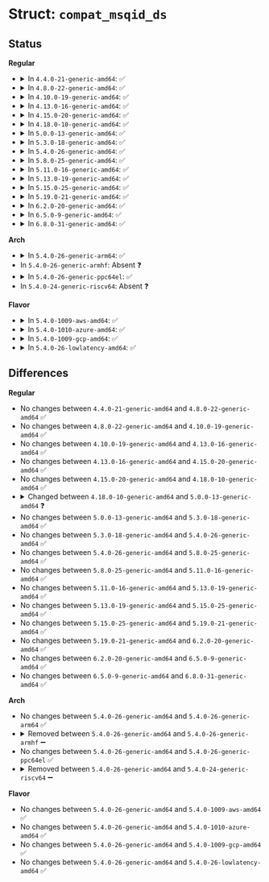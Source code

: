 # Struct: <code>compat_msqid_ds</code>

## Status
<b>Regular</b>
<ul>
<li>
<details>
<summary>In <code>4.4.0-21-generic-amd64</code>: ✅</summary>

```c
struct compat_msqid_ds {
    struct compat_ipc_perm msg_perm;
    compat_uptr_t msg_first;
    compat_uptr_t msg_last;
    compat_time_t msg_stime;
    compat_time_t msg_rtime;
    compat_time_t msg_ctime;
    compat_ulong_t msg_lcbytes;
    compat_ulong_t msg_lqbytes;
    short unsigned int msg_cbytes;
    short unsigned int msg_qnum;
    short unsigned int msg_qbytes;
    compat_ipc_pid_t msg_lspid;
    compat_ipc_pid_t msg_lrpid;
}
```
</details>
</li>
<li>
<details>
<summary>In <code>4.8.0-22-generic-amd64</code>: ✅</summary>

```c
struct compat_msqid_ds {
    struct compat_ipc_perm msg_perm;
    compat_uptr_t msg_first;
    compat_uptr_t msg_last;
    compat_time_t msg_stime;
    compat_time_t msg_rtime;
    compat_time_t msg_ctime;
    compat_ulong_t msg_lcbytes;
    compat_ulong_t msg_lqbytes;
    short unsigned int msg_cbytes;
    short unsigned int msg_qnum;
    short unsigned int msg_qbytes;
    compat_ipc_pid_t msg_lspid;
    compat_ipc_pid_t msg_lrpid;
}
```
</details>
</li>
<li>
<details>
<summary>In <code>4.10.0-19-generic-amd64</code>: ✅</summary>

```c
struct compat_msqid_ds {
    struct compat_ipc_perm msg_perm;
    compat_uptr_t msg_first;
    compat_uptr_t msg_last;
    compat_time_t msg_stime;
    compat_time_t msg_rtime;
    compat_time_t msg_ctime;
    compat_ulong_t msg_lcbytes;
    compat_ulong_t msg_lqbytes;
    short unsigned int msg_cbytes;
    short unsigned int msg_qnum;
    short unsigned int msg_qbytes;
    compat_ipc_pid_t msg_lspid;
    compat_ipc_pid_t msg_lrpid;
}
```
</details>
</li>
<li>
<details>
<summary>In <code>4.13.0-16-generic-amd64</code>: ✅</summary>

```c
struct compat_msqid_ds {
    struct compat_ipc_perm msg_perm;
    compat_uptr_t msg_first;
    compat_uptr_t msg_last;
    compat_time_t msg_stime;
    compat_time_t msg_rtime;
    compat_time_t msg_ctime;
    compat_ulong_t msg_lcbytes;
    compat_ulong_t msg_lqbytes;
    short unsigned int msg_cbytes;
    short unsigned int msg_qnum;
    short unsigned int msg_qbytes;
    compat_ipc_pid_t msg_lspid;
    compat_ipc_pid_t msg_lrpid;
}
```
</details>
</li>
<li>
<details>
<summary>In <code>4.15.0-20-generic-amd64</code>: ✅</summary>

```c
struct compat_msqid_ds {
    struct compat_ipc_perm msg_perm;
    compat_uptr_t msg_first;
    compat_uptr_t msg_last;
    compat_time_t msg_stime;
    compat_time_t msg_rtime;
    compat_time_t msg_ctime;
    compat_ulong_t msg_lcbytes;
    compat_ulong_t msg_lqbytes;
    short unsigned int msg_cbytes;
    short unsigned int msg_qnum;
    short unsigned int msg_qbytes;
    compat_ipc_pid_t msg_lspid;
    compat_ipc_pid_t msg_lrpid;
}
```
</details>
</li>
<li>
<details>
<summary>In <code>4.18.0-10-generic-amd64</code>: ✅</summary>

```c
struct compat_msqid_ds {
    struct compat_ipc_perm msg_perm;
    compat_uptr_t msg_first;
    compat_uptr_t msg_last;
    compat_time_t msg_stime;
    compat_time_t msg_rtime;
    compat_time_t msg_ctime;
    compat_ulong_t msg_lcbytes;
    compat_ulong_t msg_lqbytes;
    short unsigned int msg_cbytes;
    short unsigned int msg_qnum;
    short unsigned int msg_qbytes;
    compat_ipc_pid_t msg_lspid;
    compat_ipc_pid_t msg_lrpid;
}
```
</details>
</li>
<li>
<details>
<summary>In <code>5.0.0-13-generic-amd64</code>: ✅</summary>

```c
struct compat_msqid_ds {
    struct compat_ipc_perm msg_perm;
    compat_uptr_t msg_first;
    compat_uptr_t msg_last;
    old_time32_t msg_stime;
    old_time32_t msg_rtime;
    old_time32_t msg_ctime;
    compat_ulong_t msg_lcbytes;
    compat_ulong_t msg_lqbytes;
    short unsigned int msg_cbytes;
    short unsigned int msg_qnum;
    short unsigned int msg_qbytes;
    compat_ipc_pid_t msg_lspid;
    compat_ipc_pid_t msg_lrpid;
}
```
</details>
</li>
<li>
<details>
<summary>In <code>5.3.0-18-generic-amd64</code>: ✅</summary>

```c
struct compat_msqid_ds {
    struct compat_ipc_perm msg_perm;
    compat_uptr_t msg_first;
    compat_uptr_t msg_last;
    old_time32_t msg_stime;
    old_time32_t msg_rtime;
    old_time32_t msg_ctime;
    compat_ulong_t msg_lcbytes;
    compat_ulong_t msg_lqbytes;
    short unsigned int msg_cbytes;
    short unsigned int msg_qnum;
    short unsigned int msg_qbytes;
    compat_ipc_pid_t msg_lspid;
    compat_ipc_pid_t msg_lrpid;
}
```
</details>
</li>
<li>
<details>
<summary>In <code>5.4.0-26-generic-amd64</code>: ✅</summary>

```c
struct compat_msqid_ds {
    struct compat_ipc_perm msg_perm;
    compat_uptr_t msg_first;
    compat_uptr_t msg_last;
    old_time32_t msg_stime;
    old_time32_t msg_rtime;
    old_time32_t msg_ctime;
    compat_ulong_t msg_lcbytes;
    compat_ulong_t msg_lqbytes;
    short unsigned int msg_cbytes;
    short unsigned int msg_qnum;
    short unsigned int msg_qbytes;
    compat_ipc_pid_t msg_lspid;
    compat_ipc_pid_t msg_lrpid;
}
```
</details>
</li>
<li>
<details>
<summary>In <code>5.8.0-25-generic-amd64</code>: ✅</summary>

```c
struct compat_msqid_ds {
    struct compat_ipc_perm msg_perm;
    compat_uptr_t msg_first;
    compat_uptr_t msg_last;
    old_time32_t msg_stime;
    old_time32_t msg_rtime;
    old_time32_t msg_ctime;
    compat_ulong_t msg_lcbytes;
    compat_ulong_t msg_lqbytes;
    short unsigned int msg_cbytes;
    short unsigned int msg_qnum;
    short unsigned int msg_qbytes;
    compat_ipc_pid_t msg_lspid;
    compat_ipc_pid_t msg_lrpid;
}
```
</details>
</li>
<li>
<details>
<summary>In <code>5.11.0-16-generic-amd64</code>: ✅</summary>

```c
struct compat_msqid_ds {
    struct compat_ipc_perm msg_perm;
    compat_uptr_t msg_first;
    compat_uptr_t msg_last;
    old_time32_t msg_stime;
    old_time32_t msg_rtime;
    old_time32_t msg_ctime;
    compat_ulong_t msg_lcbytes;
    compat_ulong_t msg_lqbytes;
    short unsigned int msg_cbytes;
    short unsigned int msg_qnum;
    short unsigned int msg_qbytes;
    compat_ipc_pid_t msg_lspid;
    compat_ipc_pid_t msg_lrpid;
}
```
</details>
</li>
<li>
<details>
<summary>In <code>5.13.0-19-generic-amd64</code>: ✅</summary>

```c
struct compat_msqid_ds {
    struct compat_ipc_perm msg_perm;
    compat_uptr_t msg_first;
    compat_uptr_t msg_last;
    old_time32_t msg_stime;
    old_time32_t msg_rtime;
    old_time32_t msg_ctime;
    compat_ulong_t msg_lcbytes;
    compat_ulong_t msg_lqbytes;
    short unsigned int msg_cbytes;
    short unsigned int msg_qnum;
    short unsigned int msg_qbytes;
    compat_ipc_pid_t msg_lspid;
    compat_ipc_pid_t msg_lrpid;
}
```
</details>
</li>
<li>
<details>
<summary>In <code>5.15.0-25-generic-amd64</code>: ✅</summary>

```c
struct compat_msqid_ds {
    struct compat_ipc_perm msg_perm;
    compat_uptr_t msg_first;
    compat_uptr_t msg_last;
    old_time32_t msg_stime;
    old_time32_t msg_rtime;
    old_time32_t msg_ctime;
    compat_ulong_t msg_lcbytes;
    compat_ulong_t msg_lqbytes;
    short unsigned int msg_cbytes;
    short unsigned int msg_qnum;
    short unsigned int msg_qbytes;
    compat_ipc_pid_t msg_lspid;
    compat_ipc_pid_t msg_lrpid;
}
```
</details>
</li>
<li>
<details>
<summary>In <code>5.19.0-21-generic-amd64</code>: ✅</summary>

```c
struct compat_msqid_ds {
    struct compat_ipc_perm msg_perm;
    compat_uptr_t msg_first;
    compat_uptr_t msg_last;
    old_time32_t msg_stime;
    old_time32_t msg_rtime;
    old_time32_t msg_ctime;
    compat_ulong_t msg_lcbytes;
    compat_ulong_t msg_lqbytes;
    short unsigned int msg_cbytes;
    short unsigned int msg_qnum;
    short unsigned int msg_qbytes;
    compat_ipc_pid_t msg_lspid;
    compat_ipc_pid_t msg_lrpid;
}
```
</details>
</li>
<li>
<details>
<summary>In <code>6.2.0-20-generic-amd64</code>: ✅</summary>

```c
struct compat_msqid_ds {
    struct compat_ipc_perm msg_perm;
    compat_uptr_t msg_first;
    compat_uptr_t msg_last;
    old_time32_t msg_stime;
    old_time32_t msg_rtime;
    old_time32_t msg_ctime;
    compat_ulong_t msg_lcbytes;
    compat_ulong_t msg_lqbytes;
    short unsigned int msg_cbytes;
    short unsigned int msg_qnum;
    short unsigned int msg_qbytes;
    compat_ipc_pid_t msg_lspid;
    compat_ipc_pid_t msg_lrpid;
}
```
</details>
</li>
<li>
<details>
<summary>In <code>6.5.0-9-generic-amd64</code>: ✅</summary>

```c
struct compat_msqid_ds {
    struct compat_ipc_perm msg_perm;
    compat_uptr_t msg_first;
    compat_uptr_t msg_last;
    old_time32_t msg_stime;
    old_time32_t msg_rtime;
    old_time32_t msg_ctime;
    compat_ulong_t msg_lcbytes;
    compat_ulong_t msg_lqbytes;
    short unsigned int msg_cbytes;
    short unsigned int msg_qnum;
    short unsigned int msg_qbytes;
    compat_ipc_pid_t msg_lspid;
    compat_ipc_pid_t msg_lrpid;
}
```
</details>
</li>
<li>
<details>
<summary>In <code>6.8.0-31-generic-amd64</code>: ✅</summary>

```c
struct compat_msqid_ds {
    struct compat_ipc_perm msg_perm;
    compat_uptr_t msg_first;
    compat_uptr_t msg_last;
    old_time32_t msg_stime;
    old_time32_t msg_rtime;
    old_time32_t msg_ctime;
    compat_ulong_t msg_lcbytes;
    compat_ulong_t msg_lqbytes;
    short unsigned int msg_cbytes;
    short unsigned int msg_qnum;
    short unsigned int msg_qbytes;
    compat_ipc_pid_t msg_lspid;
    compat_ipc_pid_t msg_lrpid;
}
```
</details>
</li>
</ul>
<b>Arch</b>
<ul>
<li>
<details>
<summary>In <code>5.4.0-26-generic-arm64</code>: ✅</summary>

```c
struct compat_msqid_ds {
    struct compat_ipc_perm msg_perm;
    compat_uptr_t msg_first;
    compat_uptr_t msg_last;
    old_time32_t msg_stime;
    old_time32_t msg_rtime;
    old_time32_t msg_ctime;
    compat_ulong_t msg_lcbytes;
    compat_ulong_t msg_lqbytes;
    short unsigned int msg_cbytes;
    short unsigned int msg_qnum;
    short unsigned int msg_qbytes;
    compat_ipc_pid_t msg_lspid;
    compat_ipc_pid_t msg_lrpid;
}
```
</details>
</li>
<li>
In <code>5.4.0-26-generic-armhf</code>: Absent ❓
</li>
<li>
<details>
<summary>In <code>5.4.0-26-generic-ppc64el</code>: ✅</summary>

```c
struct compat_msqid_ds {
    struct compat_ipc_perm msg_perm;
    compat_uptr_t msg_first;
    compat_uptr_t msg_last;
    old_time32_t msg_stime;
    old_time32_t msg_rtime;
    old_time32_t msg_ctime;
    compat_ulong_t msg_lcbytes;
    compat_ulong_t msg_lqbytes;
    short unsigned int msg_cbytes;
    short unsigned int msg_qnum;
    short unsigned int msg_qbytes;
    compat_ipc_pid_t msg_lspid;
    compat_ipc_pid_t msg_lrpid;
}
```
</details>
</li>
<li>
In <code>5.4.0-24-generic-riscv64</code>: Absent ❓
</li>
</ul>
<b>Flavor</b>
<ul>
<li>
<details>
<summary>In <code>5.4.0-1009-aws-amd64</code>: ✅</summary>

```c
struct compat_msqid_ds {
    struct compat_ipc_perm msg_perm;
    compat_uptr_t msg_first;
    compat_uptr_t msg_last;
    old_time32_t msg_stime;
    old_time32_t msg_rtime;
    old_time32_t msg_ctime;
    compat_ulong_t msg_lcbytes;
    compat_ulong_t msg_lqbytes;
    short unsigned int msg_cbytes;
    short unsigned int msg_qnum;
    short unsigned int msg_qbytes;
    compat_ipc_pid_t msg_lspid;
    compat_ipc_pid_t msg_lrpid;
}
```
</details>
</li>
<li>
<details>
<summary>In <code>5.4.0-1010-azure-amd64</code>: ✅</summary>

```c
struct compat_msqid_ds {
    struct compat_ipc_perm msg_perm;
    compat_uptr_t msg_first;
    compat_uptr_t msg_last;
    old_time32_t msg_stime;
    old_time32_t msg_rtime;
    old_time32_t msg_ctime;
    compat_ulong_t msg_lcbytes;
    compat_ulong_t msg_lqbytes;
    short unsigned int msg_cbytes;
    short unsigned int msg_qnum;
    short unsigned int msg_qbytes;
    compat_ipc_pid_t msg_lspid;
    compat_ipc_pid_t msg_lrpid;
}
```
</details>
</li>
<li>
<details>
<summary>In <code>5.4.0-1009-gcp-amd64</code>: ✅</summary>

```c
struct compat_msqid_ds {
    struct compat_ipc_perm msg_perm;
    compat_uptr_t msg_first;
    compat_uptr_t msg_last;
    old_time32_t msg_stime;
    old_time32_t msg_rtime;
    old_time32_t msg_ctime;
    compat_ulong_t msg_lcbytes;
    compat_ulong_t msg_lqbytes;
    short unsigned int msg_cbytes;
    short unsigned int msg_qnum;
    short unsigned int msg_qbytes;
    compat_ipc_pid_t msg_lspid;
    compat_ipc_pid_t msg_lrpid;
}
```
</details>
</li>
<li>
<details>
<summary>In <code>5.4.0-26-lowlatency-amd64</code>: ✅</summary>

```c
struct compat_msqid_ds {
    struct compat_ipc_perm msg_perm;
    compat_uptr_t msg_first;
    compat_uptr_t msg_last;
    old_time32_t msg_stime;
    old_time32_t msg_rtime;
    old_time32_t msg_ctime;
    compat_ulong_t msg_lcbytes;
    compat_ulong_t msg_lqbytes;
    short unsigned int msg_cbytes;
    short unsigned int msg_qnum;
    short unsigned int msg_qbytes;
    compat_ipc_pid_t msg_lspid;
    compat_ipc_pid_t msg_lrpid;
}
```
</details>
</li>
</ul>

## Differences
<b>Regular</b>
<ul>
<li>
No changes between <code>4.4.0-21-generic-amd64</code> and <code>4.8.0-22-generic-amd64</code> ✅
</li>
<li>
No changes between <code>4.8.0-22-generic-amd64</code> and <code>4.10.0-19-generic-amd64</code> ✅
</li>
<li>
No changes between <code>4.10.0-19-generic-amd64</code> and <code>4.13.0-16-generic-amd64</code> ✅
</li>
<li>
No changes between <code>4.13.0-16-generic-amd64</code> and <code>4.15.0-20-generic-amd64</code> ✅
</li>
<li>
No changes between <code>4.15.0-20-generic-amd64</code> and <code>4.18.0-10-generic-amd64</code> ✅
</li>
<li>
<details>
<summary>Changed between <code>4.18.0-10-generic-amd64</code> and <code>5.0.0-13-generic-amd64</code> ❓</summary>
<ul>
<li>
<b>Field type changed. </b>
<code>compat_time_t msg_stime</code> ➡️ <code>old_time32_t msg_stime</code>
</li>
<li>
<b>Field type changed. </b>
<code>compat_time_t msg_rtime</code> ➡️ <code>old_time32_t msg_rtime</code>
</li>
<li>
<b>Field type changed. </b>
<code>compat_time_t msg_ctime</code> ➡️ <code>old_time32_t msg_ctime</code>
</li>
</ul>
</details>
</li>
<li>
No changes between <code>5.0.0-13-generic-amd64</code> and <code>5.3.0-18-generic-amd64</code> ✅
</li>
<li>
No changes between <code>5.3.0-18-generic-amd64</code> and <code>5.4.0-26-generic-amd64</code> ✅
</li>
<li>
No changes between <code>5.4.0-26-generic-amd64</code> and <code>5.8.0-25-generic-amd64</code> ✅
</li>
<li>
No changes between <code>5.8.0-25-generic-amd64</code> and <code>5.11.0-16-generic-amd64</code> ✅
</li>
<li>
No changes between <code>5.11.0-16-generic-amd64</code> and <code>5.13.0-19-generic-amd64</code> ✅
</li>
<li>
No changes between <code>5.13.0-19-generic-amd64</code> and <code>5.15.0-25-generic-amd64</code> ✅
</li>
<li>
No changes between <code>5.15.0-25-generic-amd64</code> and <code>5.19.0-21-generic-amd64</code> ✅
</li>
<li>
No changes between <code>5.19.0-21-generic-amd64</code> and <code>6.2.0-20-generic-amd64</code> ✅
</li>
<li>
No changes between <code>6.2.0-20-generic-amd64</code> and <code>6.5.0-9-generic-amd64</code> ✅
</li>
<li>
No changes between <code>6.5.0-9-generic-amd64</code> and <code>6.8.0-31-generic-amd64</code> ✅
</li>
</ul>
<b>Arch</b>
<ul>
<li>
No changes between <code>5.4.0-26-generic-amd64</code> and <code>5.4.0-26-generic-arm64</code> ✅
</li>
<li>
<details>
<summary>Removed between <code>5.4.0-26-generic-amd64</code> and <code>5.4.0-26-generic-armhf</code> ➖</summary>

```c
struct compat_msqid_ds {
    struct compat_ipc_perm msg_perm;
    compat_uptr_t msg_first;
    compat_uptr_t msg_last;
    old_time32_t msg_stime;
    old_time32_t msg_rtime;
    old_time32_t msg_ctime;
    compat_ulong_t msg_lcbytes;
    compat_ulong_t msg_lqbytes;
    short unsigned int msg_cbytes;
    short unsigned int msg_qnum;
    short unsigned int msg_qbytes;
    compat_ipc_pid_t msg_lspid;
    compat_ipc_pid_t msg_lrpid;
}
```
</details>
</li>
<li>
No changes between <code>5.4.0-26-generic-amd64</code> and <code>5.4.0-26-generic-ppc64el</code> ✅
</li>
<li>
<details>
<summary>Removed between <code>5.4.0-26-generic-amd64</code> and <code>5.4.0-24-generic-riscv64</code> ➖</summary>

```c
struct compat_msqid_ds {
    struct compat_ipc_perm msg_perm;
    compat_uptr_t msg_first;
    compat_uptr_t msg_last;
    old_time32_t msg_stime;
    old_time32_t msg_rtime;
    old_time32_t msg_ctime;
    compat_ulong_t msg_lcbytes;
    compat_ulong_t msg_lqbytes;
    short unsigned int msg_cbytes;
    short unsigned int msg_qnum;
    short unsigned int msg_qbytes;
    compat_ipc_pid_t msg_lspid;
    compat_ipc_pid_t msg_lrpid;
}
```
</details>
</li>
</ul>
<b>Flavor</b>
<ul>
<li>
No changes between <code>5.4.0-26-generic-amd64</code> and <code>5.4.0-1009-aws-amd64</code> ✅
</li>
<li>
No changes between <code>5.4.0-26-generic-amd64</code> and <code>5.4.0-1010-azure-amd64</code> ✅
</li>
<li>
No changes between <code>5.4.0-26-generic-amd64</code> and <code>5.4.0-1009-gcp-amd64</code> ✅
</li>
<li>
No changes between <code>5.4.0-26-generic-amd64</code> and <code>5.4.0-26-lowlatency-amd64</code> ✅
</li>
</ul>

